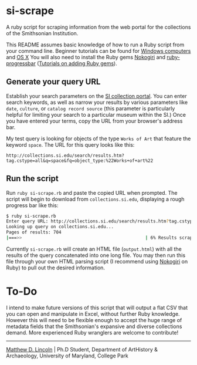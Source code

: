 # si-scrape

A ruby script for scraping information from the web portal for the collections of the Smithsonian Institution.

This README assumes basic knowledge of how to run a Ruby script from your command line. Beginner tutorials can be found for [Windows computers](http://www.editrocket.com/articles/ruby_windows.html) and [OS X](http://www.editrocket.com/articles/ruby_mac_os_x.html) You will also need to install the Ruby gems [Nokogiri](http://nokogiri.org/) and [ruby-progressbar](http://rubygems.org/gems/ruby-progressbar) ([Tutorials on adding Ruby gems](http://www.ruby-lang.org/en/libraries/)).

## Generate your query URL

Establish your search parameters on the [SI collection portal](http://collections.si.edu/search/results.htm?q=). You can enter search keywords, as well as narrow your results by various parameters like `date`, `culture`, or `catalog record source` (this parameter is particularly helpful for limiting your search to a particular museum within the SI.) Once you have entered your terms, copy the URL from your browser's address bar.

My test query is looking for objects of the type `Works of Art` that feature the keyword `space`. The URL for this query looks like this:

	http://collections.si.edu/search/results.htm?tag.cstype=all&q=space&fq=object_type:%22Works+of+art%22

## Run the script

Run `ruby si-scrape.rb` and paste the copied URL when prompted. The script will begin to download from `collections.si.edu`, displaying a rough progress bar like this:

````bash
$ ruby si-scrape.rb 
Enter query URL: http://collections.si.edu/search/results.htm?tag.cstype=all&fq=object_type%3A%22Works+of+art%22
Looking up query on collections.si.edu...
Pages of results: 704
|===>>                                               | 6% Results scraped
````

Currently `si-scrape.rb` will create an HTML file (`output.html`) with all the results of the query concatenated into one long file. You may then run this file through your own HTML parsing script (I recommend using [Nokogiri](http://nokogiri.org/) on Ruby) to pull out the desired information.

# To-Do

I intend to make future versions of this script that will output a flat CSV that you can open and manipulate in Excel, without further Ruby knowledge. However this will need to be flexible enough to accept the huge range of metadata fields that the Smithsonian's expansive and diverse collections demand. More experienced Ruby wranglers are welcome to contribute!


***

[Matthew D. Lincoln](http://matthewlincoln.net) | Ph.D Student, Department of ArtHistory & Archaeology, University of Maryland, College Park
